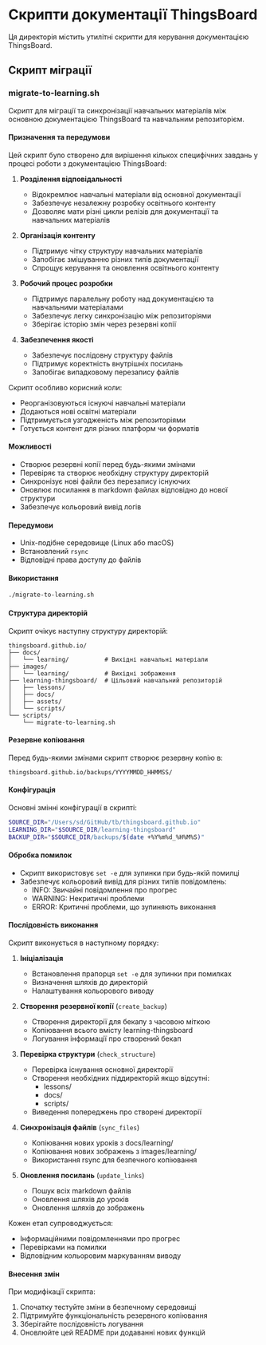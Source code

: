 # Скрипти документації ThingsBoard

Ця директорія містить утилітні скрипти для керування документацією ThingsBoard.

## Скрипт міграції

### migrate-to-learning.sh

Скрипт для міграції та синхронізації навчальних матеріалів між основною документацією ThingsBoard та навчальним репозиторієм.

#### Призначення та передумови

Цей скрипт було створено для вирішення кількох специфічних завдань у процесі роботи з документацією ThingsBoard:

1. **Розділення відповідальності**
   - Відокремлює навчальні матеріали від основної документації
   - Забезпечує незалежну розробку освітнього контенту
   - Дозволяє мати різні цикли релізів для документації та навчальних матеріалів

2. **Організація контенту**
   - Підтримує чітку структуру навчальних матеріалів
   - Запобігає змішуванню різних типів документації
   - Спрощує керування та оновлення освітнього контенту

3. **Робочий процес розробки**
   - Підтримує паралельну роботу над документацією та навчальними матеріалами
   - Забезпечує легку синхронізацію між репозиторіями
   - Зберігає історію змін через резервні копії

4. **Забезпечення якості**
   - Забезпечує послідовну структуру файлів
   - Підтримує коректність внутрішніх посилань
   - Запобігає випадковому перезапису файлів

Скрипт особливо корисний коли:
- Реорганізовуються існуючі навчальні матеріали
- Додаються нові освітні матеріали
- Підтримується узгодженість між репозиторіями
- Готується контент для різних платформ чи форматів

#### Можливості

- Створює резервні копії перед будь-якими змінами
- Перевіряє та створює необхідну структуру директорій
- Синхронізує нові файли без перезапису існуючих
- Оновлює посилання в markdown файлах відповідно до нової структури
- Забезпечує кольоровий вивід логів

#### Передумови

- Unix-подібне середовище (Linux або macOS)
- Встановлений `rsync`
- Відповідні права доступу до файлів

#### Використання

```bash
./migrate-to-learning.sh
```

#### Структура директорій

Скрипт очікує наступну структуру директорій:

```
thingsboard.github.io/
├── docs/
│   └── learning/          # Вихідні навчальні матеріали
├── images/
│   └── learning/          # Вихідні зображення
├── learning-thingsboard/  # Цільовий навчальний репозиторій
│   ├── lessons/
│   ├── docs/
│   ├── assets/
│   └── scripts/
└── scripts/
    └── migrate-to-learning.sh
```

#### Резервне копіювання

Перед будь-якими змінами скрипт створює резервну копію в:
```
thingsboard.github.io/backups/YYYYMMDD_HHMMSS/
```

#### Конфігурація

Основні змінні конфігурації в скрипті:

```bash
SOURCE_DIR="/Users/sd/GitHub/tb/thingsboard.github.io"
LEARNING_DIR="$SOURCE_DIR/learning-thingsboard"
BACKUP_DIR="$SOURCE_DIR/backups/$(date +%Y%m%d_%H%M%S)"
```

#### Обробка помилок

- Скрипт використовує `set -e` для зупинки при будь-якій помилці
- Забезпечує кольоровий вивід для різних типів повідомлень:
  - INFO: Звичайні повідомлення про прогрес
  - WARNING: Некритичні проблеми
  - ERROR: Критичні проблеми, що зупиняють виконання

#### Послідовність виконання

Скрипт виконується в наступному порядку:

1. **Ініціалізація**
   - Встановлення прапорця `set -e` для зупинки при помилках
   - Визначення шляхів до директорій
   - Налаштування кольорового виводу

2. **Створення резервної копії** (`create_backup`)
   - Створення директорії для бекапу з часовою міткою
   - Копіювання всього вмісту learning-thingsboard
   - Логування інформації про створений бекап

3. **Перевірка структури** (`check_structure`)
   - Перевірка існування основної директорії
   - Створення необхідних піддиректорій якщо відсутні:
     * lessons/
     * docs/
     * scripts/
   - Виведення попереджень про створені директорії

4. **Синхронізація файлів** (`sync_files`)
   - Копіювання нових уроків з docs/learning/
   - Копіювання нових зображень з images/learning/
   - Використання rsync для безпечного копіювання

5. **Оновлення посилань** (`update_links`)
   - Пошук всіх markdown файлів
   - Оновлення шляхів до уроків
   - Оновлення шляхів до зображень

Кожен етап супроводжується:
- Інформаційними повідомленнями про прогрес
- Перевірками на помилки
- Відповідним кольоровим маркуванням виводу

#### Внесення змін

При модифікації скрипта:
1. Спочатку тестуйте зміни в безпечному середовищі
2. Підтримуйте функціональність резервного копіювання
3. Зберігайте послідовність логування
4. Оновлюйте цей README при додаванні нових функцій
